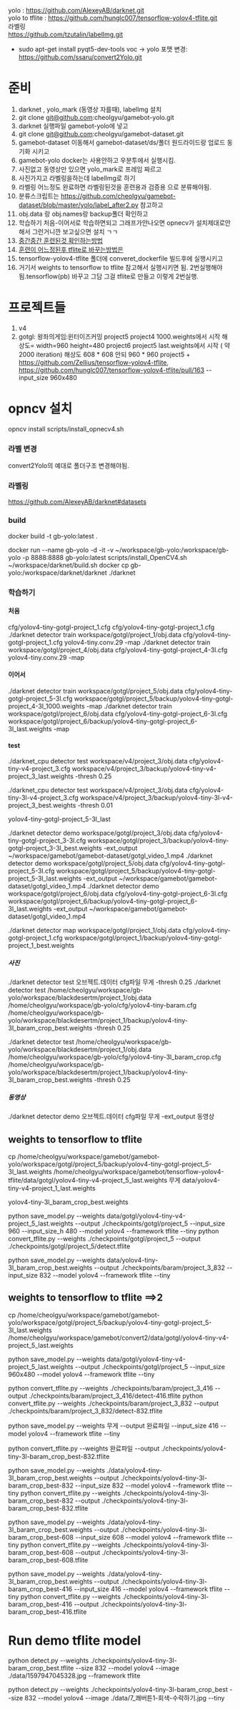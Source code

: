 
yolo : https://github.com/AlexeyAB/darknet.git   
yolo to tflite : https://github.com/hunglc007/tensorflow-yolov4-tflite.git   
라벨링   
https://github.com/tzutalin/labelImg.git   
+ sudo apt-get install pyqt5-dev-tools
voc -> yolo 포맷 변경: https://github.com/ssaru/convert2Yolo.git   

# 준비
1. darknet , yolo_mark (동영상 자를때), labelImg 설치
2. git clone git@github.com:cheolgyu/gamebot-yolo.git
3. darknet 실행파일 gamebot-yolo에 넣고
4. git clone git@github.com:cheolgyu/gamebot-dataset.git
5. gamebot-dataset 이동해서 gamebot-dataset/ds/폴더 원드라이드랑 업로드 동기화 시키고 
6. gamebot-yolo docker는 사용안하고 우분투에서 실행시킴. 
7. 사진없고 동영상만 있으면 yolo_mark로 프레임 짜르고 
8. 사진가지고 라벨링을하는데 labelImg로 하기 
9. 라벨링 어느정도 완료하면 라벨링된것을 훈련용과 검증용 으로 분류해야됨.
10. 분류스크립트는 https://github.com/cheolgyu/gamebot-dataset/blob/master/yolo/label_after2.py 참고하고
11. obj.data 랑 obj.names랑 backup폴더 확인하고 
12. 학습하기 처음-이어서로 학습하면되고 그래프가안나오면 opnecv가 설치제대로안해서 그런거니깐 보고싶으면 설치 ㄱㄱ
13. [중간중간 훈련된것 확인하는방법](https://github.com/cheolgyu/gamebot-yolo#test)
14. [훈련이 어느정된후 tflite로 바꾸는방법은]()
15. tensorflow-yolov4-tflite 폴더에 converet_dockerfile 빌드후에 실행시키고
16. 거기서 weights to tensorflow to tflite 참고해서 실행시키면 됨. 2번실행해야됨.tensorflow(pb) 바꾸고 그담 그걸 tflite로 만들고 이렇게 2번실행.



# 프로젝트들
1. v4
2. gotgl: 왕좌의게임:윈터이즈커밍
    project5 
        project4 1000.weights에서 시작
        해상도= width=960 height=480
    project6 
        project5 last.weights에서 시작 ( 약 2000 iteration)
        해상도 608 * 608 안되
        960 * 960 
    project5 +  https://github.com/Zellius/tensorflow-yolov4-tflite, https://github.com/hunglc007/tensorflow-yolov4-tflite/pull/163
        --input_size 960x480 

# opncv 설치
opncv install
scripts/install_opnecv4.sh
### 라벨 변경
convert2Yolo의 예대로 폴더구조 변경해야됨.


### 라벨링
https://github.com/AlexeyAB/darknet#datasets

### build 
docker build -t gb-yolo:latest .  

docker run  --name gb-yolo -d -it -v ~/workspace/gb-yolo:/workspace/gb-yolo -p 8888:8888  gb-yolo:latest
scripts/install_OpenCV4.sh
~/workspace/darknet/build.sh
docker cp gb-yolo:/workspace/darknet/darknet ./darknet



### 학습하기
#### 처음
cfg/yolov4-tiny-gotgl-project_1.cfg
cfg/yolov4-tiny-gotgl-project_1.cfg
./darknet detector train workspace/gotgl/project_1/obj.data cfg/yolov4-tiny-gotgl-project_1.cfg yolov4-tiny.conv.29  -map
./darknet detector train workspace/gotgl/project_4/obj.data cfg/yolov4-tiny-gotgl-project_4-3l.cfg yolov4-tiny.conv.29  -map
#### 이어서
./darknet detector train workspace/gotgl/project_5/obj.data cfg/yolov4-tiny-gotgl-project_5-3l.cfg workspace/gotgl/project_5/backup/yolov4-tiny-gotgl-project_4-3l_1000.weights  -map
./darknet detector train workspace/gotgl/project_6/obj.data cfg/yolov4-tiny-gotgl-project_6-3l.cfg workspace/gotgl/project_6/backup/yolov4-tiny-gotgl-project_6-3l_last.weights  -map

#### test

./darknet_cpu detector test workspace/v4/project_3/obj.data  cfg/yolov4-tiny-v4-project_3.cfg  workspace/v4/project_3/backup/yolov4-tiny-v4-project_3_last.weights -thresh 0.25

./darknet_cpu detector test workspace/v4/project_3/obj.data  cfg/yolov4-tiny-3l-v4-project_3.cfg  workspace/v4/project_3/backup/yolov4-tiny-3l-v4-project_3_best.weights -thresh 0.01

yolov4-tiny-gotgl-project_5-3l_last

./darknet detector demo workspace/gotgl/project_3/obj.data cfg/yolov4-tiny-gotgl-project_3-3l.cfg workspace/gotgl/project_3/backup/yolov4-tiny-gotgl-project_3-3l_best.weights -ext_output ~/workspace/gamebot/gamebot-dataset/gotgl_video_1.mp4
./darknet detector demo workspace/gotgl/project_5/obj.data cfg/yolov4-tiny-gotgl-project_5-3l.cfg workspace/gotgl/project_5/backup/yolov4-tiny-gotgl-project_5-3l_last.weights -ext_output ~/workspace/gamebot/gamebot-dataset/gotgl_video_1.mp4
./darknet detector demo workspace/gotgl/project_6/obj.data cfg/yolov4-tiny-gotgl-project_6-3l.cfg workspace/gotgl/project_6/backup/yolov4-tiny-gotgl-project_6-3l_last.weights -ext_output ~/workspace/gamebot/gamebot-dataset/gotgl_video_1.mp4

./darknet detector map workspace/gotgl/project_1/obj.data cfg/yolov4-tiny-gotgl-project_1.cfg workspace/gotgl/project_1/backup/yolov4-tiny-gotgl-project_1_best.weights


##### 사진
./darknet detector test 오브젝트.데이터 cfg파일 무게 -thresh 0.25
./darknet detector test /home/cheolgyu/workspace/gb-yolo/workspace/blackdesertm/project_1/obj.data  /home/cheolgyu/workspace/gb-yolo/cfg/yolov4-tiny-baram.cfg  /home/cheolgyu/workspace/gb-yolo/workspace/blackdesertm/project_1/backup/yolov4-tiny-3l_baram_crop_best.weights -thresh 0.25

./darknet detector test /home/cheolgyu/workspace/gb-yolo/workspace/blackdesertm/project_1/obj.data  /home/cheolgyu/workspace/gb-yolo/cfg/yolov4-tiny-3l_baram_crop.cfg  /home/cheolgyu/workspace/gb-yolo/workspace/blackdesertm/project_1/backup/yolov4-tiny-3l_baram_crop_best.weights -thresh 0.25

##### 동영상
./darknet detector demo 오브젝트.데이터 cfg파일 무게  -ext_output 동영상

## weights to tensorflow  to tflite
cp /home/cheolgyu/workspace/gamebot/gamebot-yolo/workspace/gotgl/project_5/backup/yolov4-tiny-gotgl-project_5-3l_last.weights /home/cheolgyu/workspace/gamebot/tensorflow-yolov4-tflite/data/gotgl/yolov4-tiny-v4-project_5_last.weights
무게 data/yolov4-tiny-v4-project_1_last.weights

yolov4-tiny-3l_baram_crop_best.weights

python save_model.py --weights data/gotgl/yolov4-tiny-v4-project_5_last.weights --output ./checkpoints/gotgl/project_5 --input_size 960 --input_size_h 480 --model yolov4 --framework tflite --tiny
python convert_tflite.py --weights ./checkpoints/gotgl/project_5 --output ./checkpoints/gotgl/project_5/detect.tflite

python save_model.py --weights data/yolov4-tiny-3l_baram_crop_best.weights --output  ./checkpoints/baram/project_3_832 --input_size 832 --model yolov4 --framework tflite --tiny

## weights to tensorflow  to tflite  ==>2
cp /home/cheolgyu/workspace/gamebot/gamebot-yolo/workspace/gotgl/project_5/backup/yolov4-tiny-gotgl-project_5-3l_last.weights /home/cheolgyu/workspace/gamebot/convert2/data/gotgl/yolov4-tiny-v4-project_5_last.weights

python save_model.py --weights data/gotgl/yolov4-tiny-v4-project_5_last.weights --output ./checkpoints/gotgl/project_5 --input_size 960x480 --model yolov4 --framework tflite --tiny


python convert_tflite.py --weights ./checkpoints/baram/project_3_416 --output ./checkpoints/baram/project_3_416/detect-416.tflite
python convert_tflite.py --weights ./checkpoints/baram/project_3_832 --output ./checkpoints/baram/project_3_832/detect-832.tflite


python save_model.py --weights 무게 --output  완료파일 --input_size 416 --model yolov4 --framework tflite --tiny



python convert_tflite.py --weights 완료파일 --output ./checkpoints/yolov4-tiny-3l-baram_crop_best-832.tflite

python save_model.py --weights ./data/yolov4-tiny-3l_baram_crop_best.weights --output ./checkpoints/yolov4-tiny-3l-baram_crop_best-832 --input_size 832 --model yolov4 --framework tflite --tiny
python convert_tflite.py --weights ./checkpoints/yolov4-tiny-3l-baram_crop_best-832 --output ./checkpoints/yolov4-tiny-3l-baram_crop_best-832.tflite

python save_model.py --weights ./data/yolov4-tiny-3l_baram_crop_best.weights --output ./checkpoints/yolov4-tiny-3l-baram_crop_best-608 --input_size 608 --model yolov4 --framework tflite --tiny
python convert_tflite.py --weights ./checkpoints/yolov4-tiny-3l-baram_crop_best-608 --output ./checkpoints/yolov4-tiny-3l-baram_crop_best-608.tflite

python save_model.py --weights ./data/yolov4-tiny-3l_baram_crop_best.weights --output ./checkpoints/yolov4-tiny-3l-baram_crop_best-416 --input_size 416 --model yolov4 --framework tflite --tiny
python convert_tflite.py --weights ./checkpoints/yolov4-tiny-3l-baram_crop_best-416 --output ./checkpoints/yolov4-tiny-3l-baram_crop_best-416.tflite


# Run demo tflite model

python detect.py --weights ./checkpoints/yolov4-tiny-3l-baram_crop_best.tflite --size 832 --model yolov4 --image ./data/1597947045328.jpg --framework tflite

python detect.py --weights ./checkpoints/yolov4-tiny-3l-baram_crop_best --size 832 --model yolov4 --image ./data/7_쾌버튼1-회색-수락하기.jpg --tiny
